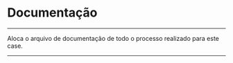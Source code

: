 # Documentação
---

Aloca o arquivo de documentação de todo o processo realizado para este case.

---
